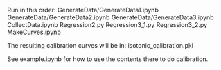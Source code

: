 Run in this order:
GenerateData/GenerateData1.ipynb
GenerateData/GenerateData2.ipynb
GenerateData/GenerateData3.ipynb
CollectData.ipynb
Regression2.py
Regression3_1.py
Regression3_2.py
MakeCurves.ipynb

The resulting calibration curves will be in:
isotonic_calibration.pkl

See example.ipynb for how to use the contents there to do calibration.
